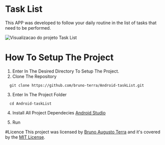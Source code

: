 # Task List
This APP was developed to follow your daily routine in the list of tasks that need to be performed.

![Visualizacao do projeto Task List](TaskList.gif)

# How To Setup The Project
1. Enter In The Desired Directory To Setup The Project.
2. Clone The Repository
```
  git clone https://github.com/bruno-terra/Android-taskList.git
```
3. Enter In The Project Folder
```
  cd Android-taskList
```
4. Install All Project Dependecies
[Android Studio](https://developer.android.com/studio)

5. Run

#Licence
This project was licensed by [Bruno Augusto Terra](https://github.com/bruno-terra) and it's covered by the [MIT License](LICENCE).
